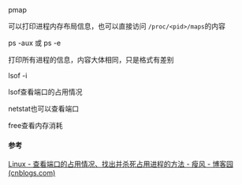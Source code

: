 pmap

可以打印进程内存布局信息，也可以直接访问 `/proc/<pid>/maps`的内容

ps -aux 或 ps -e

打印所有进程的信息，内容大体相同，只是格式有差别

lsof -i

lsof查看端口的占用情况

netstat也可以查看端口

free查看内存消耗

#### 参考

[Linux - 查看端口的占用情况、找出并杀死占用进程的方法 - 瘦风 - 博客园 (cnblogs.com)](https://www.cnblogs.com/shoufeng/p/11308614.html)